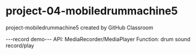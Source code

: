# project-04-mobiledrummachine5
project-mobiledrummachine5 created by GitHub Classroom

---record demo---
API: MediaRecorder/MediaPlayer 
Function: drum sound record/play
